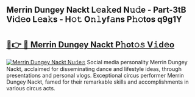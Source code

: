 ## Merrin Dungey Nackt L𝚎a𝚔ed N𝚞𝚍e - Part-3tB Vi𝚍𝚎o L𝚎a𝚔s - H𝚘𝚝 O𝚗𝚕yf𝚊ns P𝚑𝚘tos q9g1Y

# <h2><a href="http://kf7nt7v.oniu.top/?m=Merrin+Dungey+Nackt">🔗👉 🔴 Merrin Dungey Nackt P𝚑ot𝚘𝚜 V𝚒d𝚎o</a></h2>

[![Merrin Dungey Nackt Nu𝚍e𝚜](https://i.imgur.com/0qMVB7G.gif)](http://kf7nt7v.oniu.top/?m=Merrin+Dungey+Nackt)
Social media personality Merrin Dungey Nackt, acclaimed for disseminating dance and lifestyle ideas, through presentations and personal vlogs. Exceptional circus performer Merrin Dungey Nackt, famed for their remarkable skills and accomplishments in various circus acts.  
